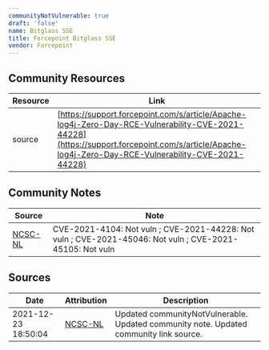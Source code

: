 ```yaml
---
communityNotVulnerable: true
draft: 'false'
name: Bitglass SSE
title: Forcepoint Bitglass SSE
vendor: Forcepoint
---
```



## Community Resources
| Resource | Link |
| --- | --- |
| source | [https://support.forcepoint.com/s/article/Apache-log4j-Zero-Day-RCE-Vulnerability-CVE-2021-44228](https://support.forcepoint.com/s/article/Apache-log4j-Zero-Day-RCE-Vulnerability-CVE-2021-44228) |

## Community Notes
| Source | Note |
| --- | --- |
| [NCSC-NL](https://github.com/NCSC-NL/log4shell/blob/main/software/README.md) | CVE-2021-4104: Not vuln ; CVE-2021-44228: Not vuln ; CVE-2021-45046: Not vuln ; CVE-2021-45105: Not vuln </ul> |

## Sources
| Date | Attribution | Description |
| --- | --- | --- |
| 2021-12-23 18:50:04 | [NCSC-NL](https://github.com/NCSC-NL/log4shell/blob/main/software/README.md) | Updated communityNotVulnerable. Updated community note. Updated community link source.  |
